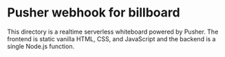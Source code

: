 # Pusher webhook for billboard

This directory is a realtime serverless whiteboard powered by Pusher. The frontend is static vanilla HTML, CSS, and JavaScript and the backend is a single Node.js function.
